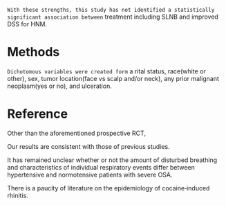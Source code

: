 `With these strengths, this study has not identified a statistically significant association between` treatment including SLNB and improved DSS for HNM.

# Methods

`Dichotomous variables were created form` a rital status, race(white or other), sex, tumor location(face vs scalp and/or neck), any prior malignant neoplasm(yes or no), and ulceration.

# Reference

Other than the aforementioned prospective RCT,

Our results are consistent with those of previous studies.


It has remained unclear whether or not the amount of disturbed breathing and characteristics of individual respiratory events differ between hypertensive and normotensive patients with severe OSA.

There is a paucity of literature on the epidemiology of cocaine‐induced rhinitis.
